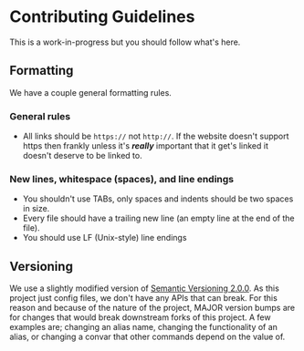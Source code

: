 # Contributing Guidelines
This is a work-in-progress but you should follow what's here.


## Formatting
We have a couple general formatting rules.

### General rules
- All links should be `https://` not `http://`. If the website doesn't support https then frankly unless it's ***really*** important that it get's linked it doesn't deserve to be linked to.

### New lines, whitespace (spaces), and line endings
- You shouldn't use TABs, only spaces and indents should be two spaces in size.
- Every file should have a trailing new line (an empty line at the end of the file).
- You should use LF (Unix-style) line endings

## Versioning
We use a slightly modified version of [Semantic Versioning 2.0.0](https://semver.org/spec/v2.0.0.html). As this project just config files, we don't have any APIs that can break. For this reason and because of the nature of the project, MAJOR version bumps are for changes that would break downstream forks of this project. A few examples are; changing an alias name, changing the functionality of an alias, or changing a convar that other commands depend on the value of.
